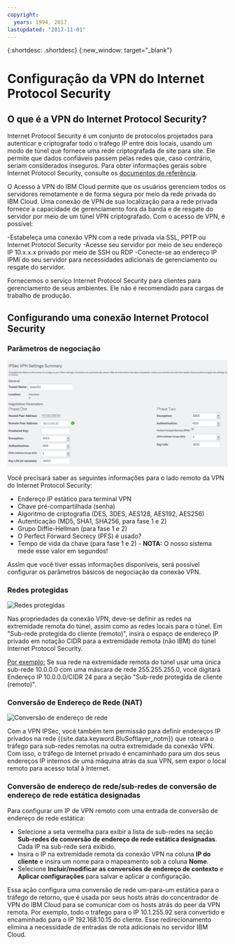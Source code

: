 ```yaml
---
copyright:
  years: 1994, 2017
lastupdated: "2017-11-01"
---
```


{:shortdesc: .shortdesc}
{:new_window: target="_blank"}

# Configuração da VPN do Internet Protocol Security

## O que é a VPN do Internet Protocol Security?

Internet Protocol Security é um conjunto de protocolos projetados para autenticar e criptografar todo o tráfego IP entre dois locais, usando um modo de túnel que fornece uma rede criptografada de site para site. Ele permite que dados confiáveis passem pelas redes que, caso contrário, seriam considerados inseguros. Para obter informações gerais sobre Internet Protocol Security, consulte os [documentos de referência](external-reference.html).


O Acesso à VPN do IBM Cloud permite que os usuários gerenciem todos os servidores remotamente e de forma segura por meio da rede privada do IBM Cloud. Uma conexão de VPN de sua localização para a rede privada fornece a capacidade de gerenciamento fora da banda e de resgate do servidor por meio de um túnel VPN criptografado. Com o acesso de VPN, é possível:

   -Estabeleça uma conexão VPN com a rede privada via SSL, PPTP ou Internet Protocol Security -Acesse seu servidor por meio de seu endereço IP 10.x.x.x privado por meio de SSH ou RDP -Conecte-se ao endereço IP IPMI do seu servidor para necessidades adicionais de gerenciamento ou resgate do servidor.

Fornecemos o serviço Internet Protocol Security para clientes para gerenciamento de seus ambientes. Ele não é recomendado para cargas de trabalho de produção.


## Configurando uma conexão Internet Protocol Security

### Parâmetros de negociação
![Parâmetros de negociação](images/IPSec_VPN.png)

Você precisará saber as seguintes informações para o lado remoto da VPN do Internet Protocol Security:
- Endereço IP estático para terminal VPN
- Chave pré-compartilhada (senha)
- Algoritmo de criptografia (DES, 3DES, AES128, AES192, AES256)
- Autenticação (MD5, SHA1, SHA256, para fase 1 e 2)
- Grupo Diffie-Hellman (para fase 1 e 2)
- O Perfect Forward Secrecy (PFS) é usado?
- Tempo de vida da chave (para fase 1 e 2) - **NOTA:** O nosso sistema mede esse valor em segundos!

Assim que você tiver essas informações disponíveis, será possível configurar os parâmetros básicos de negociação da conexão VPN.

### Redes protegidas
![Redes protegidas](http://14bc7.http.dal05.cdn.softlayer.net/images/protected_networks.png)

Nas propriedades da conexão VPN, deve-se definir as redes na extremidade remota do túnel, assim como as redes locais para o túnel. Em "Sub-rede protegida do cliente (remoto)", insira o espaço de endereço IP privado em notação CIDR para a extremidade remota (não IBM) do túnel Internet Protocol Security.

<span style="text-decoration: underline">Por exemplo:</span> Se sua rede na extremidade remota do túnel usar uma única sub-rede 10.0.0.0 com uma máscara de rede 255.255.255.0, você digitará Endereço IP 10.0.0.0/CIDR 24 para a seção "Sub-rede protegida de cliente (remoto)".

### Conversão de Endereço de Rede (NAT)
![Conversão de endereço de rede](http://14bc7.http.dal05.cdn.softlayer.net/images/nat.png)

Com a VPN IPSec, você também tem permissão para definir endereços IP privados na rede {{site.data.keyword.BluSoftlayer_notm}} que roteará o tráfego para sub-redes remotas na outra extremidade da conexão VPN. Com isso, o tráfego de Internet privado é encaminhado para um dos seus endereços IP internos de uma máquina atrás da sua VPN, sem expor o local remoto para acesso total à Internet.  

### Conversão de endereço de rede/sub-redes de conversão de endereço de rede estática designadas

Para configurar um IP de VPN remoto com uma entrada de conversão de endereço de rede estática: 

 * Selecione a seta vermelha para exibir a lista de sub-redes na seção **Sub-redes de conversão de endereço de rede estática designadas**. Cada IP na sub-rede será exibido.  
 * Insira o IP na extremidade remota da conexão VPN na coluna **IP do cliente** e insira um nome para o mapeamento sob a coluna **Nome**.  
 * Selecione **Incluir/modificar as conversões de endereço de contexto** e **Aplicar configurações** para salvar e aplicar a configuração.
 
Essa ação configura uma conversão de rede um-para-um estática para o tráfego de retorno, que é usada por seus hosts atrás do concentrador de VPN do IBM Cloud para se comunicar com os hosts atrás do peer da VPN remota. Por exemplo, todo o tráfego para o IP 10.1.255.92 será convertido e encaminhado para o IP 192.168.10.15 do cliente. Esse redirecionamento elimina a necessidade de
entradas de rota adicionais no servidor IBM Cloud.

